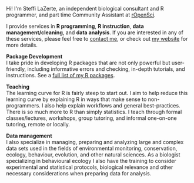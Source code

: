 Hi! I'm Steffi LaZerte, an independent biological consultant and R programmer, and part time Community Assistant at [rOpenSci](https://ropensci.org).

I provide services in **R programming**, **R instruction**, **data management/cleaning**, and **data analysis**. 
If you are interested in any of these services, please feel free to [contact me](mailto:sel@steffilazerte.ca), or check out [my website](https://steffilazerte.ca) for more details.

**Package Development**   
I take pride in developing R packages that are not only powerful but user-friendly, including informative errors and checking, in-depth tutorials, and instructions. See a [full list of my R packages](https://steffilazerte.ca/R.html).

**Teaching**  
The learning curve for R is fairly steep to start out. I aim to help reduce this learning curve by explaining R in ways that make sense to non-programmers. I also help explain workflows and general best-practices. There is so much more to R than simply statistics. I teach through formal classes/lectures, workshops, group tutoring, and informal one-on-one tutoring, remote or locally.

**Data management**  
I also specialize in managing, preparing and analyzing large and complex data sets used in the fields of environmental monitoring, conservation, ecology, behaviour, evolution, and other natural sciences. As a biologist specializing in behavioural ecology I also have the training to consider experimental and statistical protocols, biological relevance and other necessary considerations when preparing data for analysis.
